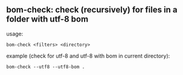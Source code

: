 ## bom-check: check (recursively) for files in a folder with utf-8 bom

usage:
```
bom-check <filters> <directory>
```
example (check for utf-8 and utf-8 with bom in current directory):
```
bom-check --utf8 --utf8-bom .
```